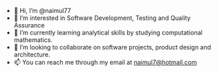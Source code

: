 - 👋 Hi, I’m @naimul77
- 👀 I’m interested in Software Development, Testing and Quality Assurance
- 🌱 I’m currently learning analytical skills by studying computational mathematics. 
- 💞️ I’m looking to collaborate on software projects, product design and architecture. 
- 📫 You can reach me through my email at naimul7@hotmail.com

<!---
naimul77/naimul77 is a ✨ special ✨ repository because its `README.md` (this file) appears on your GitHub profile.
You can click the Preview link to take a look at your changes.
--->
